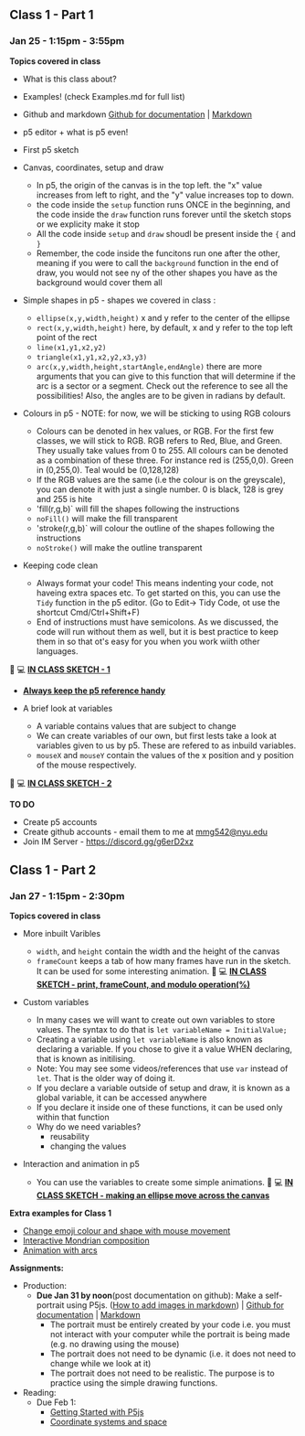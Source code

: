 ## Class 1 - Part 1
### Jan 25 - 1:15pm - 3:55pm

**Topics covered in class**

* What is this class about?
* Examples! (check Examples.md for full list)
* Github and markdown [Github for documentation](https://github.com/MathuraMG/Resources/blob/main/Github-for-documentation.md) | [Markdown](https://markdown-it.github.io/)
* p5 editor + what is p5 even!
* First p5 sketch 

* Canvas, coordinates, setup and draw
   * In p5, the origin of the canvas is in the top left. the "x" value increases from left to right, and the "y" value increases top to down.
   * the code inside the `setup` function runs ONCE in the beginning, and the code inside the `draw` function runs forever until the sketch stops or we explicity make it stop 
   * All the code inside `setup` and `draw` shoudl be present inside the `{` and `}`
   * Remember, the code inside the funcitons run one after the other, meaning if you were to call the `background` function in the end of draw, you would not see ny of the other shapes you have as the background would cover them all

* Simple shapes in p5 - shapes we covered in class :
   * `ellipse(x,y,width,height)`  x and y refer to the center of the ellipse
   * `rect(x,y,width,height)` here, by default, x and y refer to the top left point of the rect
   * `line(x1,y1,x2,y2)`
   * `triangle(x1,y1,x2,y2,x3,y3)`
   * `arc(x,y,width,height,startAngle,endAngle)` there are more arguments that you can give to this function that will determine if the arc is a sector or a segment. Check out the reference to see all the possibilities! Also, the angles are to be given in radians by default.

* Colours in p5 - NOTE: for now, we will be sticking to using RGB colours
  * Colours can be denoted in hex values, or RGB. For the first few classes, we will stick to RGB. RGB refers to Red, Blue, and Green. They usually take values from 0 to 255. All colours can be denoted as a combination of these three. For instance red is (255,0,0). Green in (0,255,0). Teal would be (0,128,128)
  * If the RGB values are the same (i.e the colour is on the greyscale), you can denote it with just a single number. 0 is black, 128 is grey and 255 is hite
  * 'fill(r,g,b)` will fill the shapes following the instructions
  * `noFill()` will make the fill transparent
  * 'stroke(r,g,b)` will colour the outline of the shapes following the instructions
  * `noStroke()` will make the outline transparent

* Keeping code clean
  * Always format your code! This means indenting your code, not haveing extra spaces etc. To get started on this, you can use the `Tidy` function in the p5 editor. (Go to Edit-> Tidy Code, ot use the shortcut Cmd/Ctrl+Shift+F)
  * End of instructions must have semicolons. As we discussed, the code will run without them as well, but it is best practice to keep them in so that ot's easy for you when you work wiith other languages.

🔴 💻 **[IN CLASS SKETCH - 1](https://editor.p5js.org/itp42/sketches/15dKNL0yz)**

* **[Always keep the p5 reference handy](https://p5js.org/reference/)**

* A brief look at variables
  * A variable contains values that are subject to change
  * We can create variables of our own, but first lests take a look at variables given to us by p5. These are refered to as inbuild variables.
  * `mouseX` and `mouseY` contain the values of the x position and y position of the mouse respectively.

🔴 💻 **[IN CLASS SKETCH - 2](https://editor.p5js.org/itp42/sketches/QElwCGm-L)**

**TO DO**
* Create p5 accounts
* Create github accounts - email them to me at mmg542@nyu.edu
* Join IM Server - https://discord.gg/g6erD2xz

## Class 1 - Part 2
### Jan 27 - 1:15pm - 2:30pm

**Topics covered in class**
* More inbuilt Varibles 
  * `width`, and `height` contain the width and the height of the canvas
  * `frameCount` keeps a tab of how many frames have run in the sketch. It can be used for some interesting animation.
🔴 💻 **[IN CLASS SKETCH - print, frameCount, and modulo operation(%)](https://editor.p5js.org/itp42/sketches/_Ot2FRR8V)**

* Custom variables
  * In many cases we will want to create out own variables to store values. The syntax to do that is `let variableName = InitialValue;`
  * Creating a variable using `let variableName` is also known as declaring a variable. If you chose to give it a value WHEN declaring, that is known as initilising.
  * Note: You may see some videos/references that use `var` instead of `let`. That is the older way of doing it.
  * If you declare a variable outside of setup and draw, it is known as a global variable, it can be accessed anywhere
  * If you declare it inside one of these functions, it can be used only within that function
  * Why do we need variables?
    * reusability 
    * changing the values

* Interaction and animation in p5
  * You can use the variables to create some simple animations.
🔴 💻 **[IN CLASS SKETCH - making an ellipse move across the canvas](https://editor.p5js.org/itp42/sketches/OL70onMfe)**


**Extra examples for Class 1**
* [Change emoji colour and shape with mouse movement](https://editor.p5js.org/itp42/sketches/DPKwQyIK0)
* [Interactive Mondrian composition](https://editor.p5js.org/itp42/sketches/P4cRwLPYl)
* [Animation with arcs](https://editor.p5js.org/itp42/sketches/HKWOhem2H)

**Assignments:** 
* Production: 
    * **Due Jan 31 by noon**(post documentation on github): Make a self-portrait using P5js. ([How to add images in markdown](https://github.com/MathuraMG/Resources/blob/main/Embedding-images-in-markdown.md)) | [Github for documentation](https://github.com/MathuraMG/Resources/blob/main/Github-for-documentation.md) | [Markdown](https://markdown-it.github.io/)
        * The portrait must be entirely created by your code i.e. you must not interact with your computer while the portrait is being made (e.g. no drawing using the mouse)
        * The portrait does not need to be dynamic (i.e. it does not need to change while we look at it)
        * The portrait does not need to be realistic. The purpose is to practice using the simple drawing functions.
* Reading:
    * Due Feb 1:
        * [Getting Started with P5js](https://p5js.org/get-started/)
        * [Coordinate systems and space](https://p5js.org/learn/coordinate-system-and-shapes.html)
